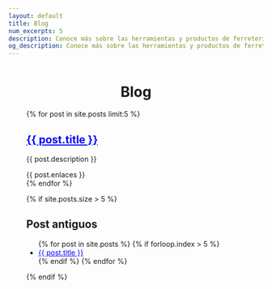 ```yaml
---
layout: default
title: Blog
num_excerpts: 5
description: Conoce más sobre las herramientas y productos de ferretería en nuestro blog. Encuentra consejos, recomendaciones y tutoriales de uso.
og_description: Conoce más sobre las herramientas y productos de ferretería en nuestro blog. Encuentra consejos, recomendaciones y tutoriales de uso.
---
```

<style>
    a{
        color:blue;
    }
</style>
<div style="margin-left:7%;margin-right:7%;margin-top:10%;margin-bottom:10%">
<h1 style="text-align:center" title="herramientas eléctricas">Blog</h1>
{% for post in site.posts limit:5 %}
<div class="card mb-3" style="max-width:100%;">
  <div class="row g-0">
    <!--div class="col-md-4">
      <a href="{{ post.url }}" title="Visita el enlace {{ post.title }} para más información.">
        <img src="{{ post.imagenPrincipal }}" class="img-fluid rounded-start" alt="Imagen de proyecto: {{ post.url }}">
      </a>
    </div-->
    <div class="col-md-8">
      <div class="card-body">
        <a href="{{ post.url }}" title="Más información de {{ post.title }} visita el enlace.">
            <h2 class="card-title tituloH3Skills">{{ post.title }}</h2>
        </a>
        <p class="card-text">{{ post.description }}</p>
        {{ post.enlaces }}
        <!--p class="card-text"><small class="text-body-secondary">{{ post.date | date: "%A %B %-d, %Y" }}</small></p-->
      </div>
    </div>
  </div>
</div>
{% endfor %}

{% if site.posts.size > 5 %}
## Post antiguos
<ul>
    {% for post in site.posts %}
        {% if forloop.index > 5 %}
            <li><a class="post-title" href="{{ post.url }}" title="{{ post.title }}">{{ post.title }}</a></li>
        {% endif %}
    {% endfor %}
</ul>
{% endif %}
</div>